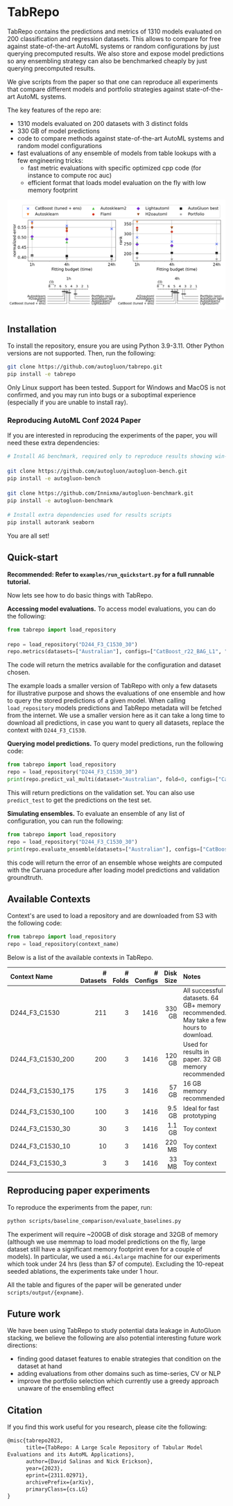 # TabRepo

TabRepo contains the predictions and metrics of 1310 models evaluated on 200 classification and regression datasets. 
This allows to compare for free against state-of-the-art AutoML systems or random configurations by just querying 
precomputed results. We also store and expose model predictions so any ensembling strategy can also be benchmarked 
cheaply by just querying precomputed results.

We give scripts from the paper so that one can reproduce all experiments that compare different models and portfolio
strategies against state-of-the-art AutoML systems.

The key features of the repo are:
* 1310 models evaluated on 200 datasets with 3 distinct folds
* 330 GB of model predictions
* code to compare methods against state-of-the-art AutoML systems and random model configurations
* fast evaluations of any ensemble of models from table lookups with a few engineering tricks:
  * fast metric evaluations with specific optimized cpp code (for instance to compute roc auc)
  * efficient format that loads model evaluation on the fly with low memory footprint

![paper-figure.png](data/paper-figure.png)

 
## Installation

To install the repository, ensure you are using Python 3.9-3.11. Other Python versions are not supported. Then, run the following:

```bash
git clone https://github.com/autogluon/tabrepo.git
pip install -e tabrepo
```

Only Linux support has been tested. Support for Windows and MacOS is not confirmed, and you may run into bugs or a suboptimal experience (especially if you are unable to install ray).

### Reproducing AutoML Conf 2024 Paper

If you are interested in reproducing the experiments of the paper, you will need these extra dependencies:

```bash
# Install AG benchmark, required only to reproduce results showing win-rate tables

git clone https://github.com/autogluon/autogluon-bench.git
pip install -e autogluon-bench

git clone https://github.com/Innixma/autogluon-benchmark.git
pip install -e autogluon-benchmark

# Install extra dependencies used for results scripts
pip install autorank seaborn
```

You are all set!

## Quick-start

**Recommended: Refer to `examples/run_quickstart.py` for a full runnable tutorial.**

Now lets see how to do basic things with TabRepo.

**Accessing model evaluations.** To access model evaluations, you can do the following:

```python
from tabrepo import load_repository

repo = load_repository("D244_F3_C1530_30")
repo.metrics(datasets=["Australian"], configs=["CatBoost_r22_BAG_L1", "RandomForest_r12_BAG_L1"])
```

The code will return the metrics available for the configuration and dataset chosen. 

The example loads a smaller version of TabRepo with only a few datasets for illustrative purpose and shows
the evaluations of one ensemble and how to query the stored predictions of a given model.
When calling `load_repository` models predictions and TabRepo metadata will be fetched from the internet. We use a smaller version 
here as it can take a long time to download all predictions, in case you want to query all datasets, replace the context
with `D244_F3_C1530`.


**Querying model predictions.**
To query model predictions, run the following code:
```python
from tabrepo import load_repository
repo = load_repository("D244_F3_C1530_30")
print(repo.predict_val_multi(dataset="Australian", fold=0, configs=["CatBoost_r22_BAG_L1", "RandomForest_r12_BAG_L1"]))
```

This will return predictions on the validation set. 
You can also use `predict_test` to get the predictions on the test set.

**Simulating ensembles.**
To evaluate an ensemble of any list of configuration, you can run the following:
```python
from tabrepo import load_repository
repo = load_repository("D244_F3_C1530_30")
print(repo.evaluate_ensemble(datasets=["Australian"], configs=["CatBoost_r22_BAG_L1", "RandomForest_r12_BAG_L1"]))
```

this code will return the error of an ensemble whose weights are computed with the Caruana procedure after loading model
predictions and validation groundtruth.

## Available Contexts

Context's are used to load a repository and are downloaded from S3 with the following code:

```python
from tabrepo import load_repository
repo = load_repository(context_name)
```

Below is a list of the available contexts in TabRepo.

| Context Name      | # Datasets | # Folds | # Configs | Disk Size | Notes                                                                                 |
|:------------------|-----------:|--------:|----------:|----------:|:--------------------------------------------------------------------------------------|
| D244_F3_C1530     |        211 |       3 |      1416 |    330 GB | All successful datasets. 64 GB+ memory recommended. May take a few hours to download. |
| D244_F3_C1530_200 |        200 |       3 |      1416 |    120 GB | Used for results in paper. 32 GB memory recommended                                   |
| D244_F3_C1530_175 |        175 |       3 |      1416 |     57 GB | 16 GB memory recommended                                                              |
| D244_F3_C1530_100 |        100 |       3 |      1416 |    9.5 GB | Ideal for fast prototyping                                                            |
| D244_F3_C1530_30  |         30 |       3 |      1416 |    1.1 GB | Toy context                                                                           |
| D244_F3_C1530_10  |         10 |       3 |      1416 |    220 MB | Toy context                                                                           |
| D244_F3_C1530_3   |          3 |       3 |      1416 |     33 MB | Toy context                                                                           |


## Reproducing paper experiments

To reproduce the experiments from the paper, run:

```bash
python scripts/baseline_comparison/evaluate_baselines.py
```

The experiment will require ~200GB of disk storage and 32GB of memory (although we use memmap to load model predictions
on the fly, large dataset still have a significant memory footprint even for a couple of models). In particular, we
used a `m6i.4xlarge` machine for our experiments which took under 24 hrs (less than $7 of compute).
Excluding the 10-repeat seeded ablations, the experiments take under 1 hour.

All the table and figures of the paper will be generated under `scripts/output/{expname}`.

## Future work

We have been using TabRepo to study potential data leakage in AutoGluon stacking, we believe the following are also 
potential interesting future work directions:

* finding good dataset features to enable strategies that condition on the dataset at hand
* adding evaluations from other domains such as time-series, CV or NLP
* improve the portfolio selection which currently use a greedy approach unaware of the ensembling effect

## Citation

If you find this work useful for you research, please cite the following:
```
@misc{tabrepo2023,
      title={TabRepo: A Large Scale Repository of Tabular Model Evaluations and its AutoML Applications}, 
      author={David Salinas and Nick Erickson},
      year={2023},
      eprint={2311.02971},
      archivePrefix={arXiv},
      primaryClass={cs.LG}
}
```
